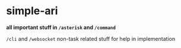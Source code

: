 # simple-ari

**all important stuff in ```/asterisk``` and ```/command```**

```/cli``` and ```/websocket``` non-task related stuff for help in implementation
